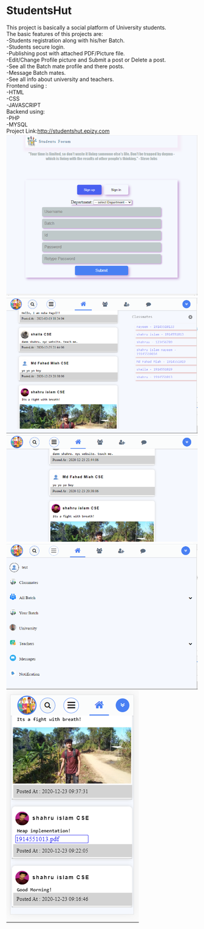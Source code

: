 # StudentsHut
This project is basically a social platform of University students.</br>
The basic features of this projects are:</br>
    -Students registration along with his/her Batch.</br>
    -Students secure login.</br>
    -Publishing post with attached PDF/Picture file.</br>
    -Edit/Change Profile picture and Submit a post or Delete a post.</br>
    -See all the Batch mate profile and there posts.</br>
    -Message Batch mates.</br>
    -See all info about university and teachers.</br>
Frontend using :</br>
    -HTML</br>
    -CSS</br>
    -JAVASCRIPT</br>
Backend using:</br>
    -PHP</br>
    -MYSQL</br>
Project Link:http://studentshut.epizy.com
![alt text](https://github.com/shahru1013/StudentsHut/blob/main/s1.PNG)
![alt text](https://github.com/shahru1013/StudentsHut/blob/main/s2.PNG)
![alt text](https://github.com/shahru1013/StudentsHut/blob/main/s3.PNG)
![alt text](https://github.com/shahru1013/StudentsHut/blob/main/s4.PNG)
![alt text](https://github.com/shahru1013/StudentsHut/blob/main/s5.PNG)
